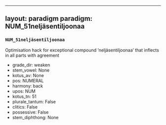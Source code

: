 
---
layout: paradigm
paradigm: NUM_51neljäsentiljoonaa
---
### ` NUM_51neljäsentiljoonaa `

Optimisation hack for exceptional compound ’neljäsentiljoonaa’ that inflects in all parts with agreement
* grade_dir: weaken
* stem_vowel: None
* kotus_av: None
* pos: NUMERAL
* harmony: back
* upos: NUM
* kotus_tn: 51
* plurale_tantum: False
* clitics: False
* possessive: False
* stem_diphthong: None
